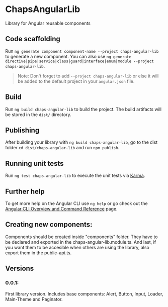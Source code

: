 # ChapsAngularLib

Library for Angular reusable components 

## Code scaffolding

Run `ng generate component component-name --project chaps-angular-lib` to generate a new component. You can also use `ng generate directive|pipe|service|class|guard|interface|enum|module --project chaps-angular-lib`.
> Note: Don't forget to add `--project chaps-angular-lib` or else it will be added to the default project in your `angular.json` file. 

## Build

Run `ng build chaps-angular-lib` to build the project. The build artifacts will be stored in the `dist/` directory.

## Publishing

After building your library with `ng build chaps-angular-lib`, go to the dist folder `cd dist/chaps-angular-lib` and run `npm publish`.

## Running unit tests

Run `ng test chaps-angular-lib` to execute the unit tests via [Karma](https://karma-runner.github.io).

## Further help

To get more help on the Angular CLI use `ng help` or go check out the [Angular CLI Overview and Command Reference](https://angular.io/cli) page.

## Creating new components: 
Components should be created inside "components" folder. They have to be declared and exported in the chaps-angular-lib.module.ts. And last, if you want them to be accesible when others are using the library, also export them in the public-api.ts. 

## Versions

### 0.0.1:
First library version. Includes base components: Alert, Button, Input, Loader, Main-Theme and Paginator. 

